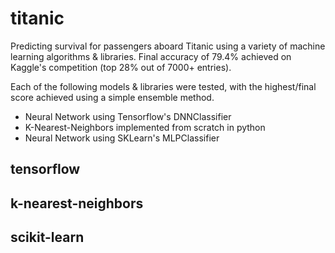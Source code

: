 # titanic
Predicting survival for passengers aboard Titanic using a variety of machine learning algorithms & libraries. Final accuracy of 79.4% achieved on Kaggle's competition (top 28% out of 7000+ entries).

Each of the following models & libraries were tested, with the highest/final score achieved using a simple ensemble method.

- Neural Network using Tensorflow's DNNClassifier
- K-Nearest-Neighbors implemented from scratch in python
- Neural Network using SKLearn's MLPClassifier

## tensorflow

## k-nearest-neighbors

## scikit-learn

